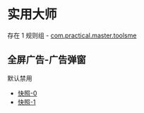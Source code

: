 # 实用大师

存在 1 规则组 - [com.practical.master.toolsme](/src/apps/com.practical.master.toolsme.ts)

## 全屏广告-广告弹窗

默认禁用

- [快照-0](https://i.gkd.li/i/13581740)
- [快照-1](https://i.gkd.li/i/13582110)

